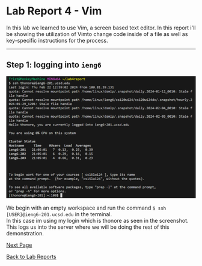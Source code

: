 # Lab Report 4 - Vim
In this lab we learned to use Vim, a screen based text editor. In this report i'll be showing the 
utilization of Vimto change code inside of a file as well as key-specific instructions for the process.

---
## Step 1: logging into `ieng6`
![](lab4_firstStep.png)  

We begin with an empty workspace and run the command `$ ssh [USER]@ieng6-201.ucsd.edu` in the terminal.  
In this case im using my login which is thonore as seen in the screenshot.  
This logs us into the server where we will be doing the rest of this demonstration. 
  
[Next Page](lab4_2ndPg.md)  
  
  
[Back to Lab Reports](index.md)
